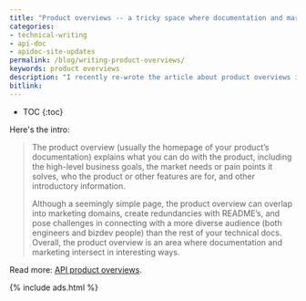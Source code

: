 ```yaml
---
title: "Product overviews -- a tricky space where documentation and marketing overlap"
categories:
- technical-writing
- api-doc
- apidoc-site-updates
permalink: /blog/writing-product-overviews/
keywords: product overviews
description: "I recently re-wrote the article about product overviews in my API docs course, giving the article much more depth and discussion. I also included a survey to gather your feedback about my viewpoints with the product overview."
bitlink:
---
```


* TOC
{:toc}

Here's the intro:

> The product overview (usually the homepage of your product’s documentation) explains what you can do with the product, including the high-level business goals, the market needs or pain points it solves, who the product or other features are for, and other introductory information.
>
> Although a seemingly simple page, the product overview can overlap into marketing domains, create redundancies with README’s, and pose challenges in connecting with a more diverse audience (both engineers and bizdev people) than the rest of your technical docs. Overall, the product overview is an area where documentation and marketing intersect in interesting ways.

Read more: [API product overviews](/learnapidoc/docapis_doc_overview.html).

{% include ads.html %}
